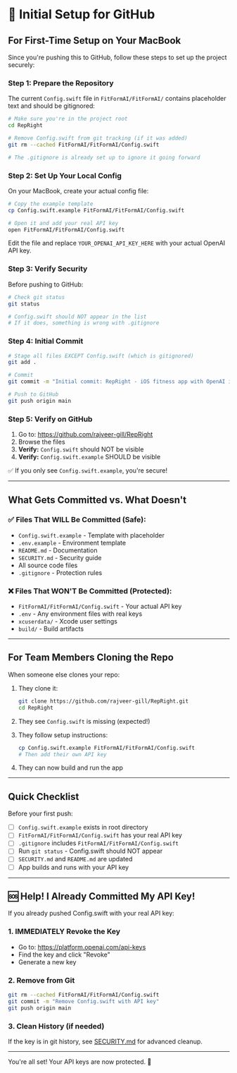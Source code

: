# 🚀 Initial Setup for GitHub

## For First-Time Setup on Your MacBook

Since you're pushing this to GitHub, follow these steps to set up the project securely:

### Step 1: Prepare the Repository

The current `Config.swift` file in `FitFormAI/FitFormAI/` contains placeholder text and should be gitignored:

```bash
# Make sure you're in the project root
cd RepRight

# Remove Config.swift from git tracking (if it was added)
git rm --cached FitFormAI/FitFormAI/Config.swift

# The .gitignore is already set up to ignore it going forward
```

### Step 2: Set Up Your Local Config

On your MacBook, create your actual config file:

```bash
# Copy the example template
cp Config.swift.example FitFormAI/FitFormAI/Config.swift

# Open it and add your real API key
open FitFormAI/FitFormAI/Config.swift
```

Edit the file and replace `YOUR_OPENAI_API_KEY_HERE` with your actual OpenAI API key.

### Step 3: Verify Security

Before pushing to GitHub:

```bash
# Check git status
git status

# Config.swift should NOT appear in the list
# If it does, something is wrong with .gitignore
```

### Step 4: Initial Commit

```bash
# Stage all files EXCEPT Config.swift (which is gitignored)
git add .

# Commit
git commit -m "Initial commit: RepRight - iOS fitness app with OpenAI integration"

# Push to GitHub
git push origin main
```

### Step 5: Verify on GitHub

1. Go to: https://github.com/rajveer-gill/RepRight
2. Browse the files
3. **Verify:** `Config.swift` should NOT be visible
4. **Verify:** `Config.swift.example` SHOULD be visible

✅ If you only see `Config.swift.example`, you're secure!

---

## What Gets Committed vs. What Doesn't

### ✅ Files That WILL Be Committed (Safe):

- `Config.swift.example` - Template with placeholder
- `.env.example` - Environment template
- `README.md` - Documentation
- `SECURITY.md` - Security guide
- All source code files
- `.gitignore` - Protection rules

### ❌ Files That WON'T Be Committed (Protected):

- `FitFormAI/FitFormAI/Config.swift` - Your actual API key
- `.env` - Any environment files with real keys
- `xcuserdata/` - Xcode user settings
- `build/` - Build artifacts

---

## For Team Members Cloning the Repo

When someone else clones your repo:

1. They clone it:
   ```bash
   git clone https://github.com/rajveer-gill/RepRight.git
   cd RepRight
   ```

2. They see `Config.swift` is missing (expected!)

3. They follow setup instructions:
   ```bash
   cp Config.swift.example FitFormAI/FitFormAI/Config.swift
   # Then add their own API key
   ```

4. They can now build and run the app

---

## Quick Checklist

Before your first push:

- [ ] `Config.swift.example` exists in root directory
- [ ] `FitFormAI/FitFormAI/Config.swift` has your real API key
- [ ] `.gitignore` includes `FitFormAI/FitFormAI/Config.swift`
- [ ] Run `git status` - Config.swift should NOT appear
- [ ] `SECURITY.md` and `README.md` are updated
- [ ] App builds and runs with your API key

---

## 🆘 Help! I Already Committed My API Key!

If you already pushed Config.swift with your real API key:

### 1. **IMMEDIATELY Revoke the Key**
- Go to: https://platform.openai.com/api-keys
- Find the key and click "Revoke"
- Generate a new key

### 2. **Remove from Git**
```bash
git rm --cached FitFormAI/FitFormAI/Config.swift
git commit -m "Remove Config.swift with API key"
git push origin main
```

### 3. **Clean History** (if needed)
If the key is in git history, see [SECURITY.md](SECURITY.md) for advanced cleanup.

---

You're all set! Your API keys are now protected. 🔐

